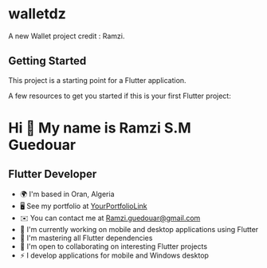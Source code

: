# walletdz

A new Wallet project credit : Ramzi.

## Getting Started

This project is a starting point for a Flutter application.

A few resources to get you started if this is your first Flutter project:

Hi 👋 My name is Ramzi S.M Guedouar
====================================

Flutter Developer
------------------

* 🌍  I'm based in Oran, Algeria
* 🖥️  See my portfolio at [YourPortfolioLink](http://yourportfoliolink.com)
* ✉️  You can contact me at [Ramzi.guedouar@gmail.com](mailto:Ramzi.guedouar@gmail.com)
* 🚀  I'm currently working on mobile and desktop applications using Flutter
* 🧠  I'm mastering all Flutter dependencies
* 🤝  I'm open to collaborating on interesting Flutter projects
* ⚡  I develop applications for mobile and Windows desktop